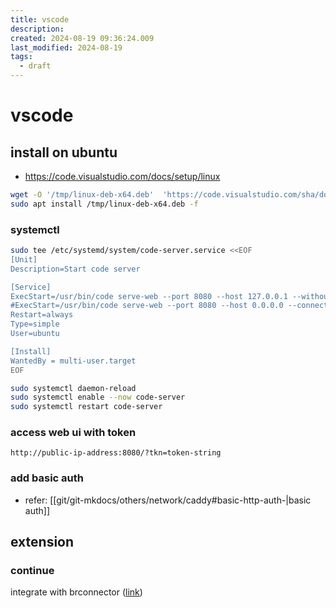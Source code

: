 ```yaml
---
title: vscode
description: 
created: 2024-08-19 09:36:24.009
last_modified: 2024-08-19
tags:
  - draft
---
```


# vscode

## install on ubuntu
- https://code.visualstudio.com/docs/setup/linux
```sh
wget -O '/tmp/linux-deb-x64.deb'  'https://code.visualstudio.com/sha/download?build=stable&os=linux-deb-x64'
sudo apt install /tmp/linux-deb-x64.deb -f

```

### systemctl
```sh
sudo tee /etc/systemd/system/code-server.service <<EOF
[Unit]
Description=Start code server

[Service]
ExecStart=/usr/bin/code serve-web --port 8080 --host 127.0.0.1 --without-connection-token
#ExecStart=/usr/bin/code serve-web --port 8080 --host 0.0.0.0 --connection-token token-string 
Restart=always
Type=simple
User=ubuntu

[Install]
WantedBy = multi-user.target
EOF

sudo systemctl daemon-reload
sudo systemctl enable --now code-server
sudo systemctl restart code-server

```

### access web ui with token
```
http://public-ip-address:8080/?tkn=token-string
```

### add basic auth
- refer: [[git/git-mkdocs/others/network/caddy#basic-http-auth-|basic auth]]


## extension
### continue
integrate with brconnector ([link](https://docs.continue.dev/reference/Model%20Providers/openai))

